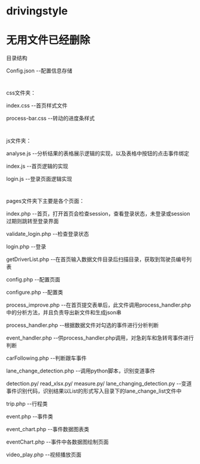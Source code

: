 # drivingstyle
# 无用文件已经删除
目录结构

Config.json   --配置信息存储
#
css文件夹：

  index.css   --首页样式文件

  process-bar.css   --转动的进度条样式
#
js文件夹：

  analyse.js    --分析结果的表格展示逻辑的实现，以及表格中按钮的点击事件绑定
  
  index.js    --首页逻辑的实现
  
  login.js    --登录页面逻辑实现
#
pages文件夹下主要是各个页面：

  index.php   --首页，打开首页会检查session，查看登录状态，未登录或session过期则跳转至登录界面
  
  validate_login.php    --检查登录状态
  
  login.php   --登录
  
  getDriverList.php   --在首页输入数据文件目录后扫描目录，获取到驾驶员编号列表
  
  config.php    --配置页面
  
  configure.php   --配置类
  
  process_improve.php   --在首页提交表单后，此文件调用process_handler.php中的分析方法，并且负责导出新文件和生成json串
  
  process_handler.php   --根据数据文件对勾选的事件进行分析判断
  
  event_handler.php   --供process_handler.php调用，对急刹车和急转弯事件进行判断
  
  carFollowing.php    --判断跟车事件
  
  lane_change_detection.php   --调用python脚本，识别变道事件
  
  detection.py/ read_xlsx.py/ measure.py/ lane_changing_detection.py
      --变道事件识别代码，识别结果以List的形式写入目录下的lane_change_list文件中
  
  trip.php    --行程类
  
  event.php   --事件类
  
  event_chart.php   --事件数据图表类
  
  eventChart.php    --事件中各数据图绘制页面
  
  video_play.php    --视频播放页面
